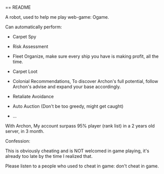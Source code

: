 == README

A robot, used to help me play web-game: Ogame.

Can automatically perform:

* Carpet Spy

* Risk Assessment

* Fleet Organize, make sure every ship you have is making profit, all the time.

* Carpet Loot

* Colonial Recommendations, To discover Archon's full potential, follow Archon's advise and expand your base accordingly.

* Retaliate Avoidance

* Auto Auction (Don't be too greedy, might get caught)

* ...

With Archon, My account surpass 95% player (rank list) in a 2 years old server, in 3 month.

Confession:

This is obviously cheating and is NOT welcomed in game playing, it's already too late by the time I realized that.

Please listen to a people who used to cheat in game: don't cheat in game.
